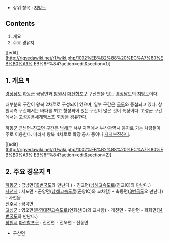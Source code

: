   * 상위 항목 : [지방도](%EC%A7%80%EB%B0%A9%EB%8F%84.md)  

## Contents

    

1. 개요 
2. 주요 경유지 

[[edit](http://rigvedawiki.net/r1/wiki.php/1002%EB%B2%88%20%EC%A7%80%EB%B0%A9%
EB%8F%84?action=edit&section=1)]

## 1. 개요 ¶

[경상남도](%EA%B2%BD%EC%83%81%EB%82%A8%EB%8F%84.md)
[하동군](%ED%95%98%EB%8F%99%EA%B5%B0.md) 금남면과
[창원시](%EC%B0%BD%EC%9B%90%EC%8B%9C.md)
[마산합포구](%EB%A7%88%EC%82%B0%ED%95%A9%ED%8F%AC%EA%B5%AC.md) 구산면을 잇는
[경상남도](%EA%B2%BD%EC%83%81%EB%82%A8%EB%8F%84.md)의
[지방도](%EC%A7%80%EB%B0%A9%EB%8F%84.md)이다.

  

대부분의 구간이 왕복 2차로로 구성되어 있으며, 일부 구간은 [국도](%EA%B5%AD%EB%8F%84.md)와 중첩되고 있다.
창원시측 구간에서는 바다를 끼고 형성되어 있는 구간이 많은 것이 특징이다. 고성군 구간에서는 고성공룡세계엑스포 회장을 경유한다.

  

하동군 금남면-진교면 구간은 [남해군](%EB%82%A8%ED%95%B4%EA%B5%B0.md) 서부 지역에서 부산광역시 등지로 가는
차량들이 주로 이용한다. 따라서 왕복 4차로로 확장 공사 중이나 [지지부진하다](%EB%93%80%ED%81%AC%20%EB%89%B4%EC%BC%90%20%ED%8F%AC%EC%97%90%EB%B2%84.md).

  

[[edit](http://rigvedawiki.net/r1/wiki.php/1002%EB%B2%88%20%EC%A7%80%EB%B0%A9%
EB%8F%84?action=edit&section=2)]

## 2. 주요 경유지 ¶

[하동군](%ED%95%98%EB%8F%99%EA%B5%B0.md) : 금남면([19번국도](19%EB%B2%88%20%EA%B5%AD%EB%8F%84.md)와 만난다.) - 진교면([남해고속도로](%EB%82%A8%ED%95%B4%EA%B3%A0%EC%86%8D%EB%8F%84%EB%A1%9C.md)(진교IC)와 만난다.)  
[사천시](%EC%82%AC%EC%B2%9C%EC%8B%9C.md) : 서포면 - 곤양면([남해고속도로](%EB%82%A8%ED%95%B4%EA%B3%A0%EC%86%8D%EB%8F%84%EB%A1%9C.md)(곤양IC)와 교차함) - 축동면([3번국도](3%EB%B2%88%20%EA%B5%AD%EB%8F%84.md)오 만난다) - 사천읍  
[진주시](%EC%A7%84%EC%A3%BC%EC%8B%9C.md) : 금곡면  
[고성](%EA%B3%A0%EC%84%B1%EA%B5%B0%28%EA%B2%BD%EC%83%81%EB%82%A8%EB%8F%84%29.md)군 : 영오면([통영대전고속도로](%ED%86%B5%EC%98%81%EB%8C%80%EC%A0%84%EA%B3%A0%EC%86%8D%EB%8F%84%EB%A1%9C.md)(연화산IC)와 교차함) - 개천면 - 구만면 - 회화면([14번국도](14%EB%B2%88%20%EA%B5%AD%EB%8F%84.md)와 만난다.)  
[창원시](%EC%B0%BD%EC%9B%90%EC%8B%9C.md)
[마산합포구](%EB%A7%88%EC%82%B0%ED%95%A9%ED%8F%AC%EA%B5%AC.md) : 진전면 - 진북면 - 진동면
- 구산면

